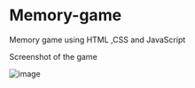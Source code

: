 # Memory-game
Memory game using HTML ,CSS and JavaScript


Screenshot of the game

![image](https://user-images.githubusercontent.com/74784319/144477943-c675746e-68f1-446d-a01c-44a7d3899849.png)
